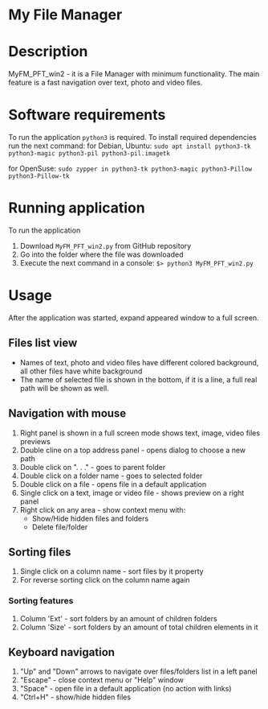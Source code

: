 My File Manager
========================================================================

# Description
MyFM_PFT_win2 - it is a File Manager with minimum functionality.
The main feature is a fast navigation over text, photo and video files.

# Software requirements
To run the application `python3` is required.
To install required dependencies run the next command:
for Debian, Ubuntu:
`sudo apt install python3-tk python3-magic python3-pil python3-pil.imagetk`

for OpenSuse:
`sudo zypper in python3-tk python3-magic python3-Pillow python3-Pillow-tk`

# Running application
To run the application 
1. Download `MyFM_PFT_win2.py` from GitHub repository
2. Go into the folder where the file was downloaded
3. Execute the next command in a console: 
`$> python3 MyFM_PFT_win2.py`

# Usage
After the application was started, expand appeared window to a full screen.

## Files list view
- Names of text, photo and video files have different colored background, all other files have white background
- The name of selected file is shown in the bottom, if it is a line, a full real path will be shown as well.

## Navigation with mouse
1. Right panel is shown in a full screen mode shows text, image, video files previews
2. Double cline on a top address panel - opens dialog to choose a new path
3. Double click on ". . ." - goes to parent folder
4. Double click on a folder name - goes to selected folder
5. Double click on a file - opens file in a default application
6. Single click on a text, image or video file - shows preview on a right panel
7. Right click on any area - show context menu with:
    - Show/Hide hidden files and folders
    - Delete file/folder

## Sorting files
1. Single click on a column name - sort files by it property
2. For reverse sorting click on the column name again

### Sorting features
1. Column 'Ext' - sort folders by an amount of children folders
2. Column 'Size' - sort folders by an amount of total children elements in it

## Keyboard navigation
1. "Up" and "Down" arrows to navigate over files/folders list in a left panel
2. "Escape" - close context menu or "Help" window
3. "Space" - open file in a default application (no action with links)
4. "Ctrl+H" - show/hide hidden files
